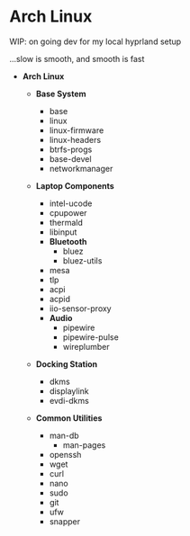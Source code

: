 # Arch Linux

WIP: on going dev for my local hyprland setup

...slow is smooth, and smooth is fast

* **Arch Linux**
  - **Base System**
    + base
    + linux
    + linux-firmware
    + linux-headers
    + btrfs-progs
    + base-devel
    + networkmanager

  - **Laptop Components**
    + intel-ucode
    + cpupower
    + thermald
    + libinput
    - **Bluetooth**
      + bluez
      + bluez-utils
    + mesa
    + tlp
    + acpi
    + acpid
    + iio-sensor-proxy
    - **Audio**
      + pipewire
      + pipewire-pulse
      + wireplumber
    
  - **Docking Station**
    + dkms
    + displaylink
    + evdi-dkms
    
  - **Common Utilities**
    + man-db
      - man-pages
    + openssh 
    + wget
    + curl
    + nano
    + sudo
    + git
    + ufw
    + snapper
